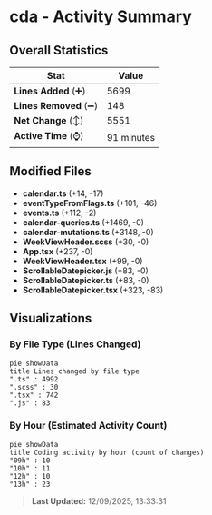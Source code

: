 # cda - Activity Summary 

## Overall Statistics

| Stat                   | Value                                                             |
| ---------------------- | ----------------------------------------------------------------- |
| **Lines Added** (➕)   | 5699                                          |
| **Lines Removed** (➖) | 148                                        |
| **Net Change** (↕)    | 5551                |
| **Active Time** (⌚)   | 91 minutes |


## Modified Files
- **calendar.ts** (+14, -17)
- **eventTypeFromFlags.ts** (+101, -46)
- **events.ts** (+112, -2)
- **calendar-queries.ts** (+1469, -0)
- **calendar-mutations.ts** (+3148, -0)
- **WeekViewHeader.scss** (+30, -0)
- **App.tsx** (+237, -0)
- **WeekViewHeader.tsx** (+99, -0)
- **ScrollableDatepicker.js** (+83, -0)
- **ScrollableDatepicker.ts** (+83, -0)
- **ScrollableDatepicker.tsx** (+323, -83)

## Visualizations

### By File Type (Lines Changed)

```mermaid
pie showData
title Lines changed by file type
".ts" : 4992
".scss" : 30
".tsx" : 742
".js" : 83
```

### By Hour (Estimated Activity Count)

```mermaid
pie showData
title Coding activity by hour (count of changes)
"09h" : 10
"10h" : 11
"12h" : 10
"13h" : 23
```


> **Last Updated:** 12/09/2025, 13:33:31